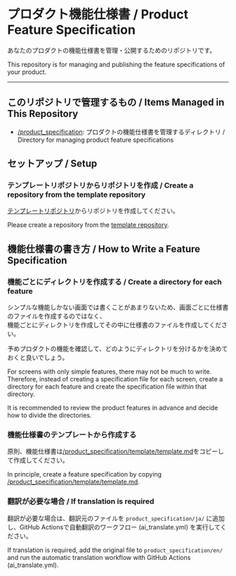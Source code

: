 # プロダクト機能仕様書 / Product Feature Specification

あなたのプロダクトの機能仕様書を管理・公開するためのリポジトリです。

This repository is for managing and publishing the feature specifications of your product.

---

## このリポジトリで管理するもの / Items Managed in This Repository
- [/product_specification](./product_specification): プロダクトの機能仕様書を管理するディレクトリ / Directory for managing product feature specifications

## セットアップ / Setup
### テンプレートリポジトリからリポジトリを作成 / Create a repository from the template repository
[テンプレートリポジトリ](https://github.com/Dai1678/product_specification_template)からリポジトリを作成してください。

Please create a repository from the [template repository](https://github.com/Dai1678/product_specification_template).

## 機能仕様書の書き方 / How to Write a Feature Specification
### 機能ごとにディレクトリを作成する / Create a directory for each feature
シンプルな機能しかない画面では書くことがあまりないため、画面ごとに仕様書のファイルを作成するのではなく、  
機能ごとにディレクトリを作成してその中に仕様書のファイルを作成してください。

予めプロダクトの機能を確認して、どのようにディレクトリを分けるかを決めておくと良いでしょう。

For screens with only simple features, there may not be much to write.  
Therefore, instead of creating a specification file for each screen, create a directory for each feature and create the specification file within that directory.

It is recommended to review the product features in advance and decide how to divide the directories.

### 機能仕様書のテンプレートから作成する
原則、機能仕様書は[/product_specification/template/template.md](product_specification/template/template.md)をコピーして作成してください。  

In principle, create a feature specification by copying [/product_specification/template/template.md](product_specification/template/template.md).

### 翻訳が必要な場合 / If translation is required
翻訳が必要な場合は、翻訳元のファイルを `product_specification/ja/` に追加し、GitHub Actionsで自動翻訳のワークフロー (ai_translate.yml) を実行してください。

If translation is required, add the original file to `product_specification/en/` and run the automatic translation workflow with GitHub Actions (ai_translate.yml).
